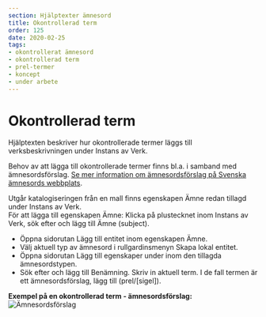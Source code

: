 ```yaml
---
section: Hjälptexter ämnesord
title: Okontrollerad term
order: 125
date: 2020-02-25
tags:
- okontrollerat ämnesord
- okontrollerad term
- prel-termer
- koncept
- under arbete
---
```


# Okontrollerad term
Hjälptexten beskriver hur okontrollerade termer läggs till verksbeskrivningen under Instans av Verk. 

Behov av att lägga till okontrollerade termer finns bl.a. i samband med ämnesordsförslag. [Se mer information om ämnesordsförslag på Svenska ämnesords webbplats](http://www.kb.se/katalogisering/Svenska-amnesord/nytt_amnesord/).

Utgår katalogiseringen från en mall finns egenskapen Ämne redan tillagd under Instans av Verk. 
<br/>För att lägga till egenskapen Ämne: Klicka på plustecknet inom Instans av Verk, sök efter och lägg till Ämne (subject).

* Öppna sidorutan Lägg till entitet inom egenskapen Ämne.
* Välj aktuell typ av ämnesord i rullgardinsmenyn Skapa lokal entitet.
* Öppna sidorutan Lägg till egenskaper under inom den tillagda ämnesordstypen.
* Sök efter och lägg till Benämning. Skriv in aktuell term. I de fall termen är ett ämnesordsförslag, lägg till (prel/[sigel]).

**Exempel på en okontrollerad term - ämnesordsförslag:**
![Ämnesordsförslag](Ämnesordsförslag.png) 
